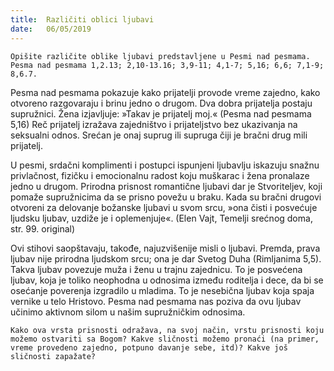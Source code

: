 ```yaml
---
title:  Različiti oblici ljubavi
date:   06/05/2019
---
```


`Opišite različite oblike ljubavi predstavljene u Pesmi nad pesmama. Pesma nad pesmama 1,2.13; 2,10-13.16; 3,9-11; 4,1-7; 5,16; 6,6; 7,1-9; 8,6.7.`

Pesma nad pesmama pokazuje kako prijatelji provode vreme zajedno, kako otvoreno razgovaraju i brinu jedno o drugom. Dva dobra prijatelja postaju supružnici. Žena izjavljuje: »Takav je prijatelj moj.« (Pesma nad pesmama 5,16) Reč prijatelj izražava zajedništvo i prijateljstvo bez ukazivanja na seksualni odnos. Srećan je onaj suprug ili supruga čiji je bračni drug mili prijatelj.

U pesmi, srdačni komplimenti i postupci ispunjeni ljubavlju iskazuju snažnu privlačnost, fizičku i emocionalnu radost koju muškarac i žena pronalaze jedno u drugom. Prirodna prisnost romantične ljubavi dar je Stvoriteljev, koji pomaže supružnicima da se prisno povežu u braku. Kada su bračni drugovi otvoreni za delovanje božanske ljubavi u svom srcu, »ona čisti i posvećuje ljudsku ljubav, uzdiže je i oplemenjuje«. (Elen Vajt, Temelji srećnog doma, str. 99. original)

Ovi stihovi saopštavaju, takođe, najuzvišenije misli o ljubavi. Premda, prava ljubav nije prirodna ljudskom srcu; ona je dar Svetog Duha (Rimljanima 5,5). Takva ljubav povezuje muža i ženu u trajnu zajednicu. To je posvećena ljubav, koja je toliko neophodna u odnosima između roditelja i dece, da bi se osećanje poverenja izgradilo u mladima. To je nesebična ljubav koja spaja vernike u telo Hristovo. Pesma nad pesmama nas poziva da ovu ljubav učinimo aktivnom silom u našim supružničkim odnosima.

`Kako ova vrsta prisnosti odražava, na svoj način, vrstu pri­snosti koju možemo ostvariti sa Bogom? Kakve sličnosti možemo pronaći (na primer, vreme provedeno zajedno, potpuno davanje sebe, itd)? Kakve još sličnosti zapažate? `
